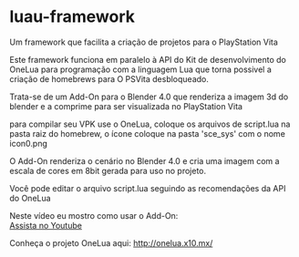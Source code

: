 # luau-framework
Um framework que facilita a criação de projetos para o PlayStation Vita 

Este framework funciona em paralelo à API do Kit de desenvolvimento
do OneLua para programação com a linguagem Lua
que torna possivel a criação de homebrews para O PSVita desbloqueado.

Trata-se de um Add-On para o Blender 4.0 que renderiza a imagem 3d do blender
e a comprime para ser visualizada no PlayStation Vita

para compilar seu VPK use o OneLua, coloque os arquivos de script.lua na pasta
raiz do homebrew, o ícone coloque na pasta 'sce_sys' com o nome icon0.png

O Add-On renderiza o cenário no Blender 4.0 e cria
uma imagem com a escala de cores em 8bit gerada para uso no projeto.

Você pode editar o arquivo script.lua seguindo as recomendações da API do OneLua

Neste vídeo eu mostro como usar o Add-On: <br>
<a href="https://www.youtube.com/watch?v=E2ffSrnCfUs">Assista no Youtube</a>

Conheça o projeto OneLua aqui: <a href="http://onelua.x10.mx/">http://onelua.x10.mx/</a>

